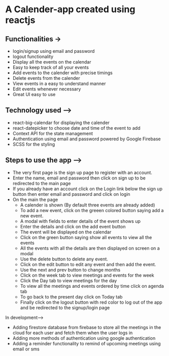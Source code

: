 # A Calender-app created using reactjs

## Functionalities -> 
- login/signup using email and password 
- logout functionality
- Display all the events on the calendar 
- Easy to keep track of all your events
- Add events to the calender with precise timings
- Delete events from the calender
- View events in a easy to understand manner
- Edit events whenever necessary
- Great UI easy to use 

## Technology used --> 
- react-big-calendar for displaying the calender 
- react-datepicker to choose date and time of the event to add 
- Context API for the state management 
- Authentication using email and password powered by Google Firebase 
- SCSS for the styling 
 
## Steps to use the app -->
- The very first page is the sign up page to register with an account. 
- Enter the name, email and password then click on sign up to be redirected to the main page 
- If you already have an account click on the Login link below the sign up button then enter email and password and click on login 
- On the main the page  
    - A calender is shown (By default three events are already added) 
    - To add a new event, click on the greeen colored button saying add a new event. 
    - A modal with fields to enter details of the event shows up 
    - Enter the details and click on the add event button 
    - The event will be displayed on the calendar 
    - Click on the green button saying show all events to view all the events
    - All the events with all the details are then displayed on screen on a modal
    - Use the delete button to delete any event.
    - Click on the edit button to edit any event and then add the event.
    - Use the next and prev button to change months
    - Click on the week tab to view meetings and events for the week
    - Click the Day tab to view meetings for the day
    - To view all the meetings and events ordered by time click on agenda tab
    - To go back to the  present day click on Today tab
    - Finally click on the logout button with red color to log out of the app and be redirected to the signup/login page

In development-->

- Adding firestore database from firebase to store all the meetings in the cloud for each user and fetch them when the user logs in
- Adding more methods of authentication using google authentication
- Adding a reminder functionality to remind of upcoming meetings using email or sms


